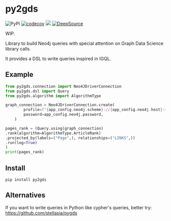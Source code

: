 # py2gds

![PyPI](https://img.shields.io/pypi/v/py2gds)
[![codecov](https://codecov.io/gh/kingoodie/py2gds/branch/master/graph/badge.svg)](https://codecov.io/gh/kingoodie/configclasses)
<a href="https://codeclimate.com/github/kingoodie/py2gds/maintainability"><img src="https://api.codeclimate.com/v1/badges/47c7a2ccca6088529369/maintainability" /></a>
[![DeepSource](https://static.deepsource.io/deepsource-badge-light-mini.svg)](https://deepsource.io/gh/kingoodie/py2gds/?ref=repository-badge)

WIP.

Library to build Neo4j queries with special attention on Graph Data Science library calls.

It provides a DSL to write queries inspired in IGQL.

## Example

```python
from py2gds.connection import Neo4JDriverConnection
from py2gds.dsl import Query
from py2gds.algorithm import AlgorithmType

graph_connection = Neo4JDriverConnection.create(
        profile=f"{app_config.neo4j.scheme}://{app_config.neo4j.host}:{app_config.neo4j.port}",
        password=app_config.neo4j.password,
    )

pages_rank = (Query.using(graph_connection)
.rank(algorithm=AlgorithmType.ArticleRank)
.projected_by(labels=("Page",), relationships=("LINKS",))
.run(log=True)
)
print(pages_rank)

```

## Install

    pip install py2gds
    
## Alternatives
    
If you want to write queries in Python like cypher's queries, better try: https://github.com/stellasia/pygds